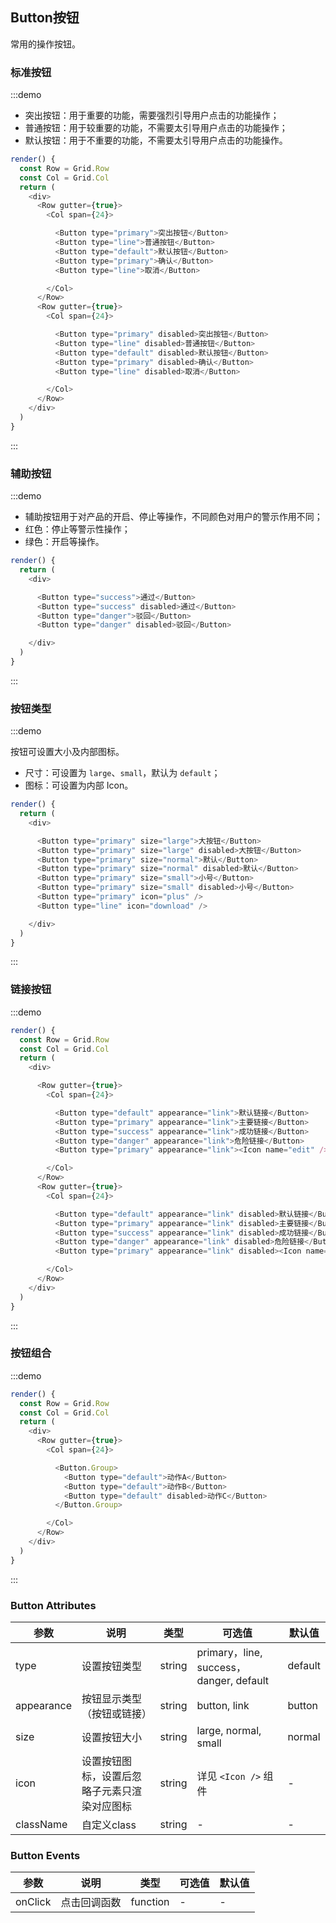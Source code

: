 ## Button按钮

常用的操作按钮。

### 标准按钮

:::demo

- 突出按钮：用于重要的功能，需要强烈引导用户点击的功能操作；
- 普通按钮：用于较重要的功能，不需要太引导用户点击的功能操作；
- 默认按钮：用于不重要的功能，不需要太引导用户点击的功能操作。

```js
render() {
  const Row = Grid.Row
  const Col = Grid.Col
  return (
    <div>
      <Row gutter={true}>
        <Col span={24}>

          <Button type="primary">突出按钮</Button>
          <Button type="line">普通按钮</Button>
          <Button type="default">默认按钮</Button>
          <Button type="primary">确认</Button>
          <Button type="line">取消</Button>

        </Col>
      </Row>
      <Row gutter={true}>
        <Col span={24}>

          <Button type="primary" disabled>突出按钮</Button>
          <Button type="line" disabled>普通按钮</Button>
          <Button type="default" disabled>默认按钮</Button>
          <Button type="primary" disabled>确认</Button>
          <Button type="line" disabled>取消</Button>

        </Col>
      </Row>
    </div>
  )
}
```
:::

### 辅助按钮

:::demo

- 辅助按钮用于对产品的开启、停止等操作，不同颜色对用户的警示作用不同；
- 红色：停止等警示性操作；
- 绿色：开启等操作。

```js
render() {
  return (
    <div>

      <Button type="success">通过</Button>
      <Button type="success" disabled>通过</Button>
      <Button type="danger">驳回</Button>
      <Button type="danger" disabled>驳回</Button>

    </div>
  )
}
```
:::

### 按钮类型

:::demo

按钮可设置大小及内部图标。

- 尺寸：可设置为 `large`、`small`，默认为 `default`；
- 图标：可设置为内部 Icon。

```js
render() {
  return (
    <div>

      <Button type="primary" size="large">大按钮</Button>
      <Button type="primary" size="large" disabled>大按钮</Button>
      <Button type="primary" size="normal">默认</Button>
      <Button type="primary" size="normal" disabled>默认</Button>
      <Button type="primary" size="small">小号</Button>
      <Button type="primary" size="small" disabled>小号</Button>
      <Button type="primary" icon="plus" />
      <Button type="line" icon="download" />

    </div>
  )
}
```
:::

### 链接按钮

:::demo

```js
render() {
  const Row = Grid.Row
  const Col = Grid.Col
  return (
    <div>

      <Row gutter={true}>
        <Col span={24}>

          <Button type="default" appearance="link">默认链接</Button>
          <Button type="primary" appearance="link">主要链接</Button>
          <Button type="success" appearance="link">成功链接</Button>
          <Button type="danger" appearance="link">危险链接</Button>
          <Button type="primary" appearance="link"><Icon name="edit" /></Button>

        </Col>
      </Row>
      <Row gutter={true}>
        <Col span={24}>

          <Button type="default" appearance="link" disabled>默认链接</Button>
          <Button type="primary" appearance="link" disabled>主要链接</Button>
          <Button type="success" appearance="link" disabled>成功链接</Button>
          <Button type="danger" appearance="link" disabled>危险链接</Button>
          <Button type="primary" appearance="link" disabled><Icon name="edit" /></Button>

        </Col>
      </Row>
    </div>
  )
}
```
:::

### 按钮组合

:::demo

```js
render() {
  const Row = Grid.Row
  const Col = Grid.Col
  return (
    <div>
      <Row gutter={true}>
        <Col span={24}>

          <Button.Group>
            <Button type="default">动作A</Button>
            <Button type="default">动作B</Button>
            <Button type="default" disabled>动作C</Button>
          </Button.Group>

        </Col>
      </Row>
    </div>
  )
}
```
:::

### Button Attributes

| 参数 | 说明 | 类型 | 可选值 |默认值  |
| -------- | ----- | ----  | ----  |   ----  |
| type | 设置按钮类型 | string | primary，line, success，danger, default | default |
| appearance | 按钮显示类型（按钮或链接）  | string  | button, link | button |
| size | 设置按钮大小 | string | large, normal, small | normal |
| icon | 设置按钮图标，设置后忽略子元素只渲染对应图标 | string | 详见 `<Icon />` 组件 | - |
| className | 自定义class | string | - | - |

### Button Events
| 参数       | 说明   |  类型  | 可选值 |默认值  |
| --------   | -----  | ----  |    ----  |   ----  |
| onClick | 点击回调函数   |   function  | -   | - |
